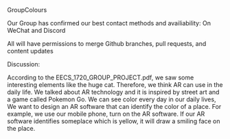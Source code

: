 GroupColours

Our Group has confirmed our best contact methods and availiability: On WeChat and Discord

All will have permissions to merge Github branches, pull requests, and content updates



Discussion:


According to the EECS_1720_GROUP_PROJECT.pdf, we saw some interesting elements like the huge cat. Therefore, we think AR can use in the daily life. We talked about AR technology and it is inspired by street art and a game called Pokemon Go. We can see color every day in our daily lives, We want to design an AR software that can identify the color of a place. For example, we use our mobile phone, turn on the AR software. If our AR software identifies someplace which is yellow, it will draw a smiling face on the place. 

